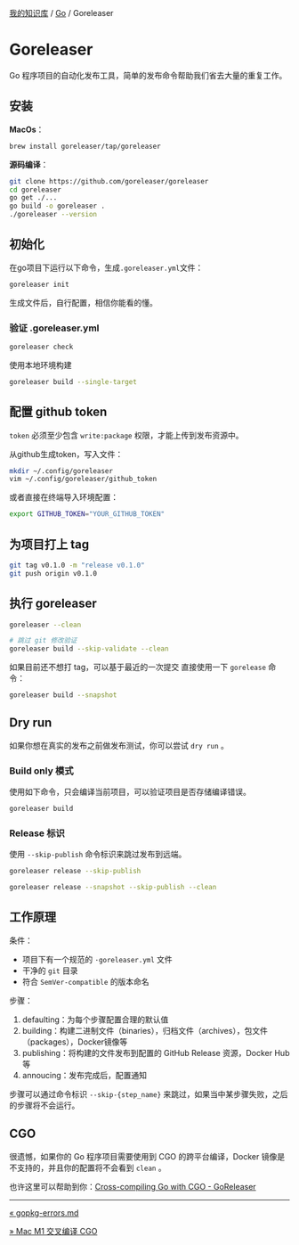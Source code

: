[我的知识库](../README.md) / [Go](zz_generated_mdi.md) / Goreleaser

# Goreleaser

Go 程序项目的自动化发布工具，简单的发布命令帮助我们省去大量的重复工作。

## 安装

**MacOs**：

```bash
brew install goreleaser/tap/goreleaser
```

**源码编译**：

```bash
git clone https://github.com/goreleaser/goreleaser
cd goreleaser
go get ./...
go build -o goreleaser .
./goreleaser --version
```

## 初始化

在go项目下运行以下命令，生成`.goreleaser.yml`文件：

```bash
goreleaser init
```

生成文件后，自行配置，相信你能看的懂。

### 验证 .goreleaser.yml

```bash
goreleaser check
```

使用本地环境构建

```bash
goreleaser build --single-target
```

## 配置 github token

`token` 必须至少包含 `write:package` 权限，才能上传到发布资源中。

从github生成token，写入文件：

```bash
mkdir ~/.config/goreleaser
vim ~/.config/goreleaser/github_token
```

或者直接在终端导入环境配置：

```bash
export GITHUB_TOKEN="YOUR_GITHUB_TOKEN"
```

## 为项目打上 tag

```bash
git tag v0.1.0 -m "release v0.1.0"
git push origin v0.1.0
```

## 执行 goreleaser

```bash
goreleaser --clean

# 跳过 git 修改验证
goreleaser build --skip-validate --clean
```

如果目前还不想打 tag，可以基于最近的一次提交 直接使用一下 `gorelease` 命令：

```bash
goreleaser build --snapshot
```

## Dry run

如果你想在真实的发布之前做发布测试，你可以尝试 `dry run` 。

### Build only 模式

使用如下命令，只会编译当前项目，可以验证项目是否存储编译错误。

```bash
goreleaser build
```

### Release 标识

使用 `--skip-publish` 命令标识来跳过发布到远端。

```bash
goreleaser release --skip-publish
```

```bash
goreleaser release --snapshot --skip-publish --clean
```

## 工作原理

条件：

- 项目下有一个规范的 `·goreleaser.yml` 文件
- 干净的 `git` 目录
- 符合 `SemVer-compatible` 的版本命名

步骤：

1. defaulting：为每个步骤配置合理的默认值
2. building：构建二进制文件（binaries），归档文件（archives），包文件（packages），Docker镜像等
3. publishing：将构建的文件发布到配置的 GitHub Release 资源，Docker Hub 等
4. annoucing：发布完成后，配置通知

步骤可以通过命令标识 `--skip-{step_name}` 来跳过，如果当中某步骤失败，之后的步骤将不会运行。

## CGO

很遗憾，如果你的 Go 程序项目需要使用到 CGO 的跨平台编译，Docker 镜像是不支持的，并且你的配置将不会看到 `clean` 。

也许这里可以帮助到你：[Cross-compiling Go with CGO - GoReleaser](https://goreleaser.com/cookbooks/cgo-and-crosscompiling/)

---
[« gopkg-errors.md](gopkg-errors.md)

[» Mac M1 交叉编译 CGO](mac-appl-silicon-cross-compile-cgo.md)

